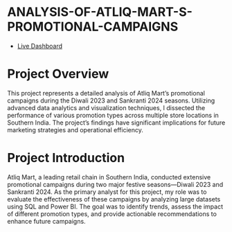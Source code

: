 # ANALYSIS-OF-ATLIQ-MART-S-PROMOTIONAL-CAMPAIGNS
- [Live Dashboard](https://app.powerbi.com/groups/me/reports/86e0f840-2e1b-4a44-b99b-9f1274d4062d/c269514005b916bc306c?experience=power-bi)

# Project Overview
This project represents a detailed analysis of Atliq Mart’s promotional campaigns during the Diwali 2023 and Sankranti 2024 seasons. Utilizing advanced data analytics and
visualization techniques, I dissected the performance of various promotion types across multiple store locations in Southern India. The project’s findings have significant
implications for future marketing strategies and operational efficiency.


# Project Introduction
Atliq Mart, a leading retail chain in Southern India, conducted extensive promotional campaigns during two major festive seasons—Diwali 2023 and Sankranti 2024. As the primary
analyst for this project, my role was to evaluate the effectiveness of these campaigns by analyzing large datasets using SQL and Power BI. The goal was to identify trends, assess
the impact of different promotion types, and provide actionable recommendations to enhance future campaigns.
